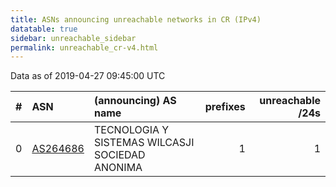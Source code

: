```yaml
---
title: ASNs announcing unreachable networks in CR (IPv4)
datatable: true
sidebar: unreachable_sidebar
permalink: unreachable_cr-v4.html
---
```


Data as of 2019-04-27 09:45:00 UTC


<div class="datatable-begin"></div>

|   # | ASN                                      | (announcing) AS name                            |   prefixes |   unreachable /24s |
|----:|:-----------------------------------------|:------------------------------------------------|-----------:|-------------------:|
|   0 | [AS264686](unreachable_AS264686-v4.html) | TECNOLOGIA Y SISTEMAS WILCASJI SOCIEDAD ANONIMA |          1 |                  1 |

<div class="datatable-end"></div>